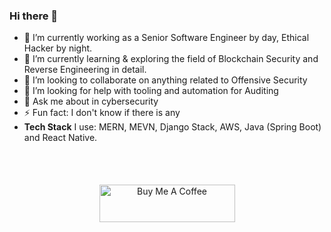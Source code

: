 ### Hi there 👋
 
   
- 🔭 I’m currently working as a Senior Software Engineer by day, Ethical Hacker by night.
- 🌱 I’m currently learning & exploring the field of Blockchain Security and Reverse Engineering in detail.
- 👯 I’m looking to collaborate on anything related to Offensive Security
- 🤔 I’m looking for help with tooling and automation for Auditing
- 💬 Ask me about in cybersecurity
- ⚡ Fun fact: I don't know if there is any
- **Tech Stack** I use: MERN, MEVN, Django Stack, AWS, Java (Spring Boot) and React Native.
    
<br><br> 

<center><a href="https://www.buymeacoffee.com/abidgulshahid" target="_blank"><img src="https://cdn.buymeacoffee.com/buttons/v2/default-yellow.png" alt="Buy Me A Coffee" style="height: 60px !important;width: 217px !important; margin-top:5px;" ></a></center>
 
 
